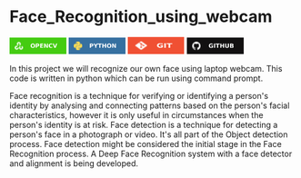 # Face_Recognition_using_webcam
<img src="Images/opencv.svg" width="100"> <img src="Images/python_logo.svg" width="100"> <img src="Images/git_logo.svg" width="100" height="30"> <img src="Images/github_logo.svg" width="100">

In this project we will recognize our own face using laptop webcam. This code is written in python which can be run using command prompt.

Face recognition is a technique for verifying or identifying a person's identity by analysing and connecting patterns based on the person's facial characteristics, however it is only useful in circumstances when the person's identity is at risk. Face detection is a technique for detecting a person's face in a photograph or video. It's all part of the Object detection process. Face detection might be considered the initial stage in the Face Recognition process. A Deep Face Recognition system with a face detector and alignment is being developed.
